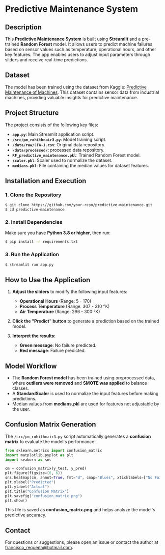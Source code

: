 # Predictive Maintenance System

## Description
This **Predictive Maintenance System** is built using **Streamlit** and a pre-trained **Random Forest** model. It allows users to predict machine failures based on sensor values such as temperature, operational hours, and other key features. The app enables users to adjust input parameters through sliders and receive real-time predictions.

## Dataset
The model has been trained using the dataset from Kaggle: [Predictive Maintenance of Machines](https://www.kaggle.com/datasets/nair26/predictive-maintenance-of-machines/data). This dataset contains sensor data from industrial machines, providing valuable insights for predictive maintenance.

## Project Structure
The project consists of the following key files:
- **`app.py`**: Main Streamlit application script.
- **`/src/pm_rohithnair3.py`**: Model training script.
- **`/data/raw/CIA-1.csv`**: Original data repository.
- **`/data/processed/`**: processed data repository.
- **`RF_predictive_maintenance.pkl`**: Trained Random Forest model.
- **`scaler.pkl`**: Scaler used to normalize the dataset.
- **`medians.pkl`**: File containing the median values for dataset features.

## Installation and Execution

### 1. Clone the Repository
```bash
$ git clone https://github.com/your-repo/predictive-maintenance.git
$ cd predictive-maintenance
```

### 2. Install Dependencies
Make sure you have **Python 3.8 or higher**, then run:
```bash
$ pip install -r requirements.txt
```

### 3. Run the Application
```bash
$ streamlit run app.py
```

## How to Use the Application
1. **Adjust the sliders** to modify the following input features:
   - **Operational Hours** (Range: 5 - 170)
   - **Process Temperature** (Range: 307 - 310 °K)
   - **Air Temperature** (Range: 296 - 300 °K)

2. **Click the "Predict" button** to generate a prediction based on the trained model.
3. **Interpret the results:**
   - **Green message**: No failure predicted.
   - **Red message**: Failure predicted.

## Model Workflow
- The **Random Forest model** has been trained using preprocessed data, where **outliers were removed** and **SMOTE was applied** to balance classes.
- A **StandardScaler** is used to normalize the input features before making predictions.
- Median values from **medians.pkl** are used for features not adjustable by the user.

## Confusion Matrix Generation
The `/src/pm_rohithnair3.py` script automatically generates a **confusion matrix** to evaluate the model's performance:
```python
from sklearn.metrics import confusion_matrix
import matplotlib.pyplot as plt
import seaborn as sns

cm = confusion_matrix(y_test, y_pred)
plt.figure(figsize=(6, 6))
sns.heatmap(cm, annot=True, fmt="d", cmap="Blues", xticklabels=["No Failure", "Failure"], yticklabels=["No Failure", "Failure"])
plt.xlabel("Predicted")
plt.ylabel("Actual")
plt.title("Confusion Matrix")
plt.savefig("confusion_matrix.png")
plt.show()
```
This file is saved as **confusion_matrix.png** and helps analyze the model's predictive accuracy.

## Contact
For questions or suggestions, please open an issue or contact the author at [francisco_requena@hotmail.com](mailto:francisco_requena@hotmail.com).

